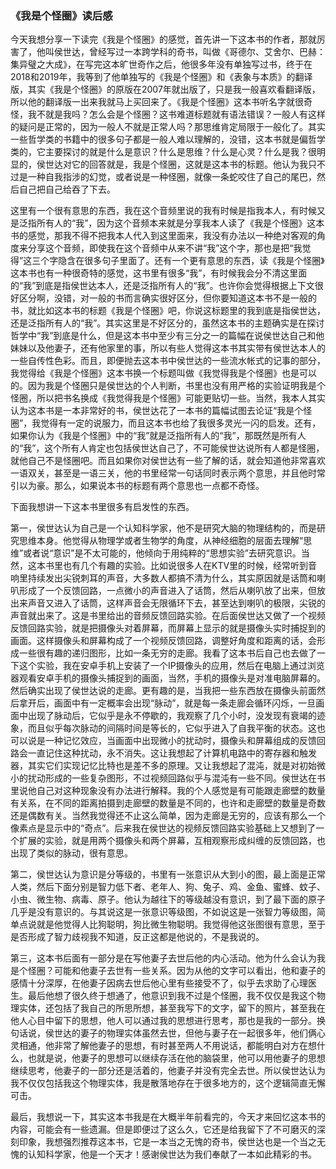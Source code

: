 ﻿### 《我是个怪圈》读后感

今天我想分享一下读完《我是个怪圈》的感觉，首先讲一下这本书的作者，那就厉害了，他叫侯世达，曾经写过一本跨学科的奇书，叫做《哥德尔、艾舍尔、巴赫：集异璧之大成》，在写完这本旷世奇作之后，他很多年没有单独写过书，终于在2018和2019年，我等到了他单独写的《我是个怪圈》和《表象与本质》的翻译版，其实《我是个怪圈》的原版在2007年就出版了，只是我一般喜欢看翻译版，所以他的翻译版一出来我就马上买回来了。《我是个怪圈》这本书听名字就很奇怪，我不就是我吗？怎么会是个怪圈？这书难道标题就有语法错误？一般人有这样的疑问是正常的，因为一般人不就是正常人吗？那思维肯定局限于一般化了。其实一些哲学类的书籍中的很多句子都是一般人难以理解的，没错，这本书就是偏哲学类的，它主要探讨的就是什么是意识？什么是思维？什么是心灵？什么是我？很明显的，侯世达对它的回答就是，我是个怪圈，这就是这本书的标题。他认为我只不过是一种自我指涉的幻觉，或者说是一种怪圈，就像一条蛇咬住了自己的尾巴，然后自己把自己给吞了下去。

这里有一个很有意思的东西，我在这个音频里说的我有时候是指我本人，有时候又是泛指所有人的“我”，因为这个音频本来就是分享我本人读了《我是个怪圈》这本书的感觉，那我不得不把我本人代入到这里面来，我没有办法以一种绝对客观的角度来分享这个音频，即使我在这个音频中从来不讲“我”这个字，那也是把“我觉得”这三个字隐含在很多句子里面了。还有一个更有意思的东西，读《我是个怪圈》这本书也有一种很奇特的感觉，这书里有很多“我”，有时候我会分不清这里面的“我”到底是指侯世达本人，还是泛指所有人的“我”。也许你会觉得根据上下文很好区分啊，没错，对一般的书而言确实很好区分，但你要知道这本书不是一般的书，就比如这本书的标题《我是个怪圈》吧，你说这标题里的我到底是指侯世达，还是泛指所有人的“我”。其实这里是不好区分的，虽然这本书的主题确实是在探讨哲学中“我”到底是什么，但是这本书中至少有三分之一的篇幅在说侯世达自己和他妹妹以及他妻子，还有他家里的事，所以有些人觉得这本书其实带有侯世达本人的一些自传性色彩。而且，即便抛去这本书中侯世达的一些流水帐式的记事的部分，我觉得给《我是个怪圈》这本书换一个标题叫做《我觉得我是个怪圈》也是可以的。因为我是个怪圈只是侯世达的个人判断，书里也没有用严格的实验证明我是个怪圈，所以把书名换成《我觉得我是个怪圈》可能更贴切一些。当然，我本人其实认为这本书是一本非常好的书，侯世达花了一本书的篇幅试图去论证“我是个怪圈”，我觉得有一定的说服力，而且这本书也给了我很多灵光一闪的启发。还有，如果你认为《我是个怪圈》中的“我”就是泛指所有人的“我”，那既然是所有人的“我”，这个所有人肯定也包括侯世达自己了，不可能侯世达说所有人都是怪圈，就他自己不是怪圈吧。而且如果你对侯世达有一些了解的话，就会知道他非常喜欢一语双关，甚至是一语三关，他的书里经常一句话同时表示两个意思，并且他时常引以为豪。那么，如果说本书的标题有两个意思也一点都不奇怪。

下面我想讲一下这本书里很多有启发性的东西。

第一，侯世达认为自己是一个认知科学家，他不是研究大脑的物理结构的，而是研究思维本身。他觉得从物理学或者生物学的角度，从神经细胞的层面去理解“思维”或者说“意识”是不太可能的，他倾向于用纯粹的“思想实验”去研究意识。当然，这本书里也有几个有趣的实验。比如说很多人在KTV里的时候，经常听到音响里持续发出尖锐刺耳的声音，大多数人都搞不清为什么，其实原因就是话筒和喇叭形成了一个反馈回路，一点微小的声音进入了话筒，然后从喇叭放了出来，但放出来声音又进入了话筒，这样声音会无限循环下去，甚至达到喇叭的极限，尖锐的声音就出来了。这是书里给出的音频反馈回路实验。在后面侯世达又做了一个视频反馈回路实验，就是把摄像头对着屏幕，而屏幕上显示的就是摄像头实时捕捉到的画面。这样摄像头和屏幕构成了一个视频反馈回路，调整好角度和距离的话，会形成一些很有趣的递归图形，比如一条无穷的走廊。我看了这本书后自己也去做了一下这个实验，我在安卓手机上安装了一个IP摄像头的应用，然后在电脑上通过浏览器观看安卓手机的摄像头捕捉到的画面，当然，手机的摄像头是对准电脑屏幕的。然后确实出现了侯世达说的走廊。更有趣的是，当我把一些东西放在摄像头前面然后拿开后，画面中有一定概率会出现“脉动”，就是每一条走廊会循环闪烁，一旦画面中出现了脉动后，它似乎是永不停歇的，我观察了几个小时，没发现有衰竭的迹象，而且似乎每次脉动的间隔时间是等长的，它似乎进入了自我平衡的状态。这也可以说是一种记忆效应，当画面中出现微小的扰动时，摄像头和屏幕组成的反馈回路会一直记住这种扰动，永不消失。这让我想起了计算机电路中的寄存器和触发器，其实它们实现记忆比特也是差不多的原理。又让我想起了混沌，就是对初始微小的扰动形成的一些复杂图形，不过视频回路似乎与混沌有一些不同。侯世达在书里说他自己对这种现象没有办法进行解释。我的个人感觉是有可能跟走廊壁的数量有关系，在不同的距离拍摄到走廊壁的数量是不同的，也许和走廊壁的数量是奇数还是偶数有关。当然我觉得还不止这么简单，因为走廊是无穷的，应该有那么一个像素点是显示中的“奇点”。后来我在侯世达的视频反馈回路实验基础上又想到了一个扩展的实验，就是用两个摄像头和两个屏幕，互相观察形成纠缠的反馈回路，也出现了类似的脉动，很有意思。

第二，侯世达认为意识是分等级的，书里有一张意识从大到小的图，最上面是正常人类，然后下面分别是智力低下者、老年人、狗、兔子、鸡、金鱼、蜜蜂、蚊子、小虫、微生物、病毒、原子。他认为越往下的等级越没有意识，到了最下面的原子几乎是没有意识的。与其说这是一张意识等级图，不如说这是一张智力等级图，简单点说就是他觉得人比狗聪明，狗比微生物聪明。我觉得他这张图很有意思，至于是否形成了智力歧视我不知道，反正这都是他说的，不是我说的。

第三，这本书后面有一部分是在写他妻子去世后他的内心活动。他为什么会认为我是个怪圈？可能和他妻子去世有一些关系。因为从他的文字可以看出，他和妻子的感情十分深厚，在他妻子因病去世后他心里有些接受不了，似乎去求助了心理医生。最后他想了很久终于想通了，他意识到我不过是个怪圈，我不仅仅是我这个物理实体，还包括了我自己的所思所想，甚至我写下的文字，留下的照片，甚至我在他人心目中留下的思想，他人可以通过我的思想进行思考，那也是我的一部分。换句话说，侯世达的妻子的物理实体虽然去世，但他与妻子在一起很多年，他们俩心灵相通，他非常了解他妻子的思想，有时甚至两人不用说话，都能明白对方在想什么，也就是说，他妻子的思想可以继续存活在他的脑袋里，他可以用他妻子的思想继续思考，他妻子的一部分还是活着的，他妻子并没有完全去世。所以侯世达认为我不仅仅包括我这个物理实体，我是散落地存在于很多地方的，这个逻辑简直无懈可击。

最后，我想说一下，其实这本书我是在大概半年前看完的，今天才来回忆这本书的内容，可能会有一些遗漏。但是即便过了这么久，它还是给我留下了不可磨灭的深刻印象，我想强烈推荐这本书，它是一本当之无愧的奇书，侯世达也是一个当之无愧的认知科学家，他是一个天才！感谢侯世达为我们奉献了一本如此精彩的书。
